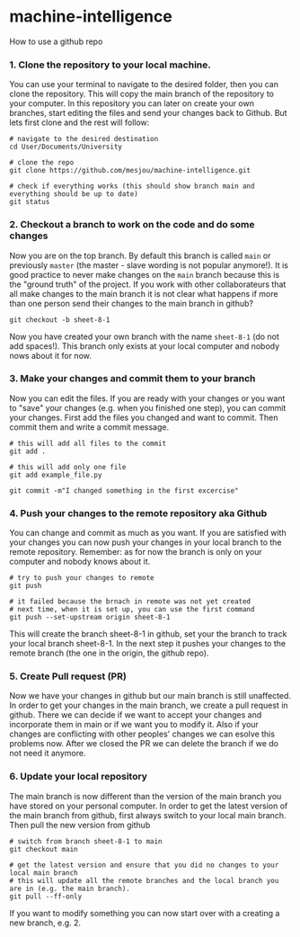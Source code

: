 # machine-intelligence

How to use a github repo


### 1. Clone the repository to your local machine.

You can use your terminal to navigate to the desired folder, then you can clone the repository.
This will copy the main branch of the repository to your computer.
In this repository you can later on create your own branches, start editing the files and send your changes back to Github.
But lets first clone and the rest will follow:

```
# navigate to the desired destination
cd User/Documents/University

# clone the repo
git clone https://github.com/mesjou/machine-intelligence.git

# check if everything works (this should show branch main and everything should be up to date)
git status
```

### 2. Checkout a branch to work on the code and do some changes

Now you are on the top branch.
By default this branch is called `main` or previously `master` (the master - slave wording is not popular anymore!).
It is good practice to never make changes on the `main` branch because this is the "ground truth" of the project.
If you work with other collaborateurs that all make changes to the main branch it is not clear what happens if more than one person send their changes to the main branch in github?

```
git checkout -b sheet-8-1
```

Now you have created your own branch with the name `sheet-8-1` (do not add spaces!).
This branch only exists at your local computer and nobody nows about it for now.

### 3. Make your changes and commit them to your branch

Now you can edit the files.
If you are ready with your changes or you want to "save" your changes (e.g. when you finished one step), you can commit your changes.
First add the files you changed and want to commit.
Then commit them and write a commit message.

```
# this will add all files to the commit
git add .

# this will add only one file
git add example_file.py

git commit -m"I changed something in the first excercise"
```

### 4. Push your changes to the remote repository aka Github

You can change and commit as much as you want.
If you are satisfied with your changes you can now push your changes in your local branch to the remote repository.
Remember: as for now the branch is only on your computer and nobody knows about it.


```
# try to push your changes to remote
git push

# it failed because the brnach in remote was not yet created
# next time, when it is set up, you can use the first command
git push --set-upstream origin sheet-8-1
```

This will create the branch sheet-8-1 in github, set your the branch to track your local branch sheet-8-1.
In the next step it pushes your changes to the remote branch (the one in the origin, the github repo).

### 5. Create Pull request (PR)
Now we have your changes in github but our main branch is still unaffected.
In order to get your changes in the main branch, we create a pull request in github.
There we can decide if we want to accept your changes and incorporate them in main or if we want you to modify it.
Also if your changes are conflicting with other peoples' changes we can esolve this problems now.
After we closed the PR we can delete the branch if we do not need it anymore.

### 6. Update your local repository
The main branch is now different than the version of the main branch you have stored on your personal computer.
In order to get the latest version of the main branch from github, first always switch to your local main branch.
Then pull the new version from github

```
# switch from branch sheet-8-1 to main
git checkout main

# get the latest version and ensure that you did no changes to your local main branch
# this will update all the remote branches and the local branch you are in (e.g. the main branch).
git pull --ff-only
```
If you want to modify something you can now start over with a creating a new branch, e.g. 2. 
